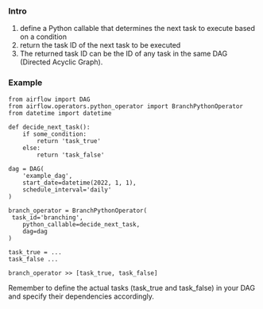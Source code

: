 ### Intro
1. define a Python callable that determines the next task to execute based on a condition
2. return the task ID of the next task to be executed
3. The returned task ID can be the ID of any task in the same DAG (Directed Acyclic Graph).

### Example
```
from airflow import DAG
from airflow.operators.python_operator import BranchPythonOperator
from datetime import datetime

def decide_next_task():
    if some_condition:
        return 'task_true'
    else:
        return 'task_false'

dag = DAG(
    'example_dag',
    start_date=datetime(2022, 1, 1),
    schedule_interval='daily'
)

branch_operator = BranchPythonOperator(
 task_id='branching',
    python_callable=decide_next_task,
    dag=dag
)

task_true = ...
task_false ...

branch_operator >> [task_true, task_false]
```

Remember to define the actual tasks (task_true and task_false) in your DAG and specify their dependencies accordingly.